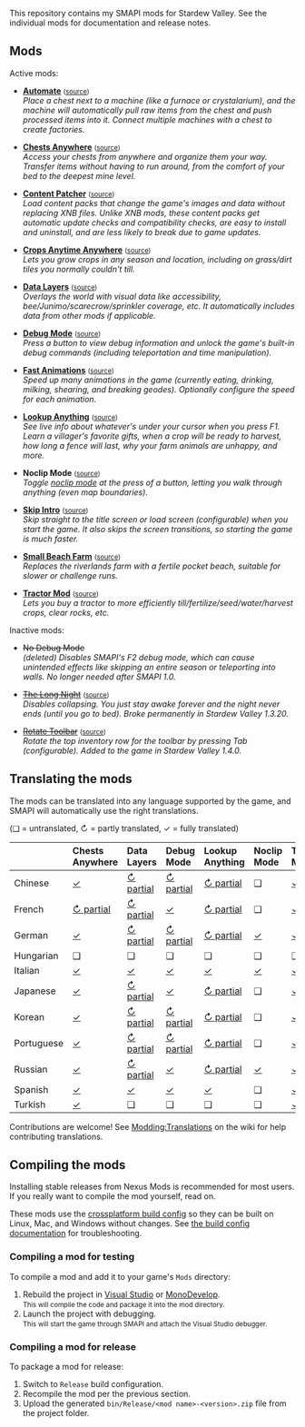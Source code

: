 This repository contains my SMAPI mods for Stardew Valley. See the individual mods for
documentation and release notes.

## Mods
Active mods:
* **[Automate](http://www.nexusmods.com/stardewvalley/mods/1063)** <small>([source](Automate))</small>  
  _Place a chest next to a machine (like a furnace or crystalarium), and the machine will
  automatically pull raw items from the chest and push processed items into it. Connect multiple
  machines with a chest to create factories._

* **[Chests Anywhere](http://www.nexusmods.com/stardewvalley/mods/518)** <small>([source](ChestsAnywhere))</small>  
  _Access your chests from anywhere and organize them your way. Transfer items without having to
  run around, from the comfort of your bed to the deepest mine level._

* **[Content Patcher](https://www.nexusmods.com/stardewvalley/mods/1915)** <small>([source](ContentPatcher))</small>  
  _Load content packs that change the game's images and data without replacing XNB files. Unlike
  XNB mods, these content packs get automatic update checks and compatibility checks, are easy to
  install and uninstall, and are less likely to break due to game updates._

* **[Crops Anytime Anywhere](https://www.nexusmods.com/stardewvalley/mods/3000)** <small>([source](CropsAnytimeAnywhere))</small>  
  _Lets you grow crops in any season and location, including on grass/dirt tiles you normally
  couldn't till._

* **[Data Layers](https://www.nexusmods.com/stardewvalley/mods/1691)** <small>([source](DataLayers))</small>  
  _Overlays the world with visual data like accessibility, bee/Junimo/scarecrow/sprinkler coverage,
  etc. It automatically includes data from other mods if applicable._

* **[Debug Mode](http://www.nexusmods.com/stardewvalley/mods/679)** <small>([source](DebugMode))</small>  
  _Press a button to view debug information and unlock the game's built-in debug commands
  (including teleportation and time manipulation)._

* **[Fast Animations](http://www.nexusmods.com/stardewvalley/mods/1089)** <small>([source](FastAnimations))</small>  
  _Speed up many animations in the game (currently eating, drinking, milking, shearing, and
  breaking geodes). Optionally configure the speed for each animation._

* **[Lookup Anything](http://www.nexusmods.com/stardewvalley/mods/541)** <small>([source](LookupAnything))</small>  
  _See live info about whatever's under your cursor when you press F1. Learn a villager's favorite
  gifts, when a crop will be ready to harvest, how long a fence will last, why your farm animals
  are unhappy, and more._

* **Noclip Mode** <small>([source](NoclipMode))</small>  
  _Toggle [noclip mode](https://en.wikipedia.org/wiki/Noclip_mode) at the press of a button,
  letting you walk through anything (even map boundaries)._

* **[Skip Intro](http://www.nexusmods.com/stardewvalley/mods/533)** <small>([source](SkipIntro))</small>  
  _Skip straight to the title screen or load screen (configurable) when you start the game. It also
  skips the screen transitions, so starting the game is much faster._

* **[Small Beach Farm](http://www.nexusmods.com/stardewvalley/mods/3750)** <small>([source](SmallBeachFarm))</small>  
  _Replaces the riverlands farm with a fertile pocket beach, suitable for slower or challenge runs._

* **[Tractor Mod](http://www.nexusmods.com/stardewvalley/mods/1401)** <small>([source](TractorMod))</small>  
  _Lets you buy a tractor to more efficiently till/fertilize/seed/water/harvest crops, clear rocks, etc._

Inactive mods:
* ~~No Debug Mode~~  
  _(deleted) Disables SMAPI's F2 debug mode, which can cause unintended effects like skipping an
  entire season or teleporting into walls. No longer needed after SMAPI 1.0._

* ~~[The Long Night](http://www.nexusmods.com/stardewvalley/mods/1369)~~ <small>([source](LongNight))</small>  
  _Disables collapsing. You just stay awake forever and the night never ends (until you go to bed).
  Broke permanently in Stardew Valley 1.3.20._

* ~~[Rotate Toolbar](http://www.nexusmods.com/stardewvalley/mods/1100)~~ <small>([source](RotateToolbar))</small>  
  _Rotate the top inventory row for the toolbar by pressing Tab (configurable). Added to the game
  in Stardew Valley 1.4.0._


## Translating the mods
The mods can be translated into any language supported by the game, and SMAPI will automatically
use the right translations.

(❑ = untranslated, ↻ = partly translated, ✓ = fully translated)

&nbsp;     | Chests Anywhere                          | Data Layers                          | Debug Mode                          | Lookup Anything                          | Noclip Mode                   | Tractor Mod
---------- | :--------------------------------------- | :----------------------------------- | :---------------------------------- | :--------------------------------------- | :---------------------------- | :----------------------------
Chinese    | [✓](ChestsAnywhere/i18n/zh.json)        | [↻ partial](DataLayers/i18n/zh.json) | [↻ partial](DebugMode/i18n/zh.json) | [↻ partial](LookupAnything/i18n/zh.json) | ❑                            | [✓](TractorMod/i18n/zh.json)
French     | [↻ partial](ChestsAnywhere/i18n/fr.json) | [↻ partial](DataLayers/i18n/fr.json) | [✓](DebugMode/i18n/fr.json)        | [↻ partial](LookupAnything/i18n/fr.json) | ❑                            | [✓](TractorMod/i18n/fr.json)
German     | [✓](ChestsAnywhere/i18n/de.json)        | [↻ partial](DataLayers/i18n/de.json) | [↻ partial](DebugMode/i18n/de.json) | [↻ partial](LookupAnything/i18n/de.json) | [✓](NoclipMode/i18n/de.json) | [✓](TractorMod/i18n/de.json)
Hungarian  | ❑                                       | ❑                                   | ❑                                  | ❑                                       | ❑                            | ❑
Italian    | [✓](ChestsAnywhere/i18n/it.json)        | [✓](DataLayers/i18n/it.json)        | [✓](DebugMode/i18n/it.json)        | [✓](LookupAnything/i18n/it.json)        | [✓](NoclipMode/i18n/it.json) | [✓](TractorMod/i18n/it.json)
Japanese   | [✓](ChestsAnywhere/i18n/ja.json)        | [↻ partial](DataLayers/i18n/ja.json) | [✓](DebugMode/i18n/ja.json)        | [↻ partial](LookupAnything/i18n/ja.json) | ❑                            | [✓](TractorMod/i18n/ja.json)
Korean     | [✓](ChestsAnywhere/i18n/ko.json)        | [↻ partial](DataLayers/i18n/ko.json) | [↻ partial](DebugMode/i18n/ko.json) | [↻ partial](LookupAnything/i18n/ko.json) | ❑                            | [✓](TractorMod/i18n/ko.json)
Portuguese | [✓](ChestsAnywhere/i18n/pt.json)        | [↻ partial](DataLayers/i18n/pt.json) | [↻ partial](DebugMode/i18n/pt.json) | [↻ partial](LookupAnything/i18n/pt.json) | ❑                            | [✓](TractorMod/i18n/pt.json)
Russian    | [✓](ChestsAnywhere/i18n/ru.json)        | [↻ partial](DataLayers/i18n/ru.json) | [✓](DebugMode/i18n/ru.json)        | [↻ partial](LookupAnything/i18n/ru.json) | [✓](NoclipMode/i18n/ru.json) | [✓](TractorMod/i18n/ru.json)
Spanish    | [✓](ChestsAnywhere/i18n/es.json)        | [✓](DataLayers/i18n/es.json)        | [✓](DebugMode/i18n/es.json)        | [✓](LookupAnything/i18n/es.json)        | ❑                            | [✓](TractorMod/i18n/es.json)
Turkish    | [✓](ChestsAnywhere/i18n/tr.json)        | ❑                                   | ❑                                  | ❑                                       | ❑                            | [✓](TractorMod/i18n/tr.json)

Contributions are welcome! See [Modding:Translations](https://stardewvalleywiki.com/Modding:Translations)
on the wiki for help contributing translations.

## Compiling the mods
Installing stable releases from Nexus Mods is recommended for most users. If you really want to
compile the mod yourself, read on.

These mods use the [crossplatform build config](https://www.nuget.org/packages/Pathoschild.Stardew.ModBuildConfig)
so they can be built on Linux, Mac, and Windows without changes. See [the build config documentation](https://www.nuget.org/packages/Pathoschild.Stardew.ModBuildConfig)
for troubleshooting.

### Compiling a mod for testing
To compile a mod and add it to your game's `Mods` directory:

1. Rebuild the project in [Visual Studio](https://www.visualstudio.com/vs/community/) or [MonoDevelop](http://www.monodevelop.com/).  
   <small>This will compile the code and package it into the mod directory.</small>
2. Launch the project with debugging.  
   <small>This will start the game through SMAPI and attach the Visual Studio debugger.</small>

### Compiling a mod for release
To package a mod for release:

1. Switch to `Release` build configuration.
2. Recompile the mod per the previous section.
3. Upload the generated `bin/Release/<mod name>-<version>.zip` file from the project folder.
